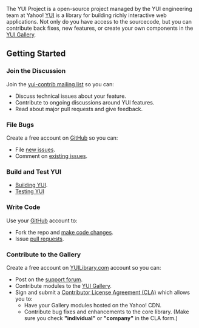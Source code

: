The YUI Project is a open-source project managed by the YUI engineering team at Yahoo! [YUI](http://yuilibrary.com) is a library for building richly interactive web applications. Not only do you have access to the sourcecode, but you can contribute back fixes, new features, or create your own components in the [YUI Gallery](http://yuilibrary.com/gallery/). 

## Getting Started

### Join the Discussion ###

Join the [yui-contrib mailing list](https://groups.google.com/forum/?fromgroups=#!forum/yui-contrib) so you can:
   * Discuss technical issues about your feature.
   * Contribute to ongoing discussions around YUI features.
   * Read about major pull requests and give feedback.

### File Bugs ###

Create a free account on [GitHub](https://github.com/signup/free) so you can:
  * File [new issues](https://github.com/yui/yui3/issues/new).
  * Comment on [existing issues](https://github.com/yui/yui3/issues?direction=desc&labels=website&sort=created&state=open).

### Build and Test YUI ###

   * [Building YUI](https://github.com/yui/yui3/wiki/Developer-Workflow#building-yui).
   * [Testing YUI](https://github.com/yui/yui3/wiki/Developer-Workflow#4-build-and-test-your-change)


### Write Code ###

Use your [GitHub](https://github.com/) account to:
   * Fork the repo and [make code changes](https://github.com/yui/yui3/wiki/Developer-Workflow#making-a-change-to-yui).
   * Issue [pull requests](https://github.com/yui/yui3/wiki/Developer-Workflow#9-submit-a-pull-request).

### Contribute to the Gallery ###
Create a free account on [YUILibrary.com](http://yuilibrary.com/forum/ucp.php?mode=register) account so
you can:
   * Post on the [support forum](http://yuilibrary.com/forum/).
   * Contribute modules to the [YUI Gallery](http://yuilibrary.com/gallery/).
   * Sign and submit a [Contributor License Agreement (CLA)](http://yuilibrary.com/contribute/cla/) which allows you to:
      * Have your Gallery modules hosted on the Yahoo! CDN.
      * Contribute bug fixes and enhancements to the core library.
(Make sure you check **"individual"** or **"company"** in the CLA form.)
   
      